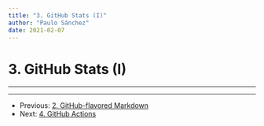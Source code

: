 ```yaml
---
title: "3. GitHub Stats (I)"
author: "Paulo Sánchez"
date: 2021-02-07
---
```


# 3. GitHub Stats (I)

***
***

* Previous: [2. GitHub-flavored Markdown](https://erlete.github.io/github-customization-guide/guides/markdown-guide.html)
* Next: [4. GitHub Actions](https://erlete.github.io/github-customization-guide/guides/actions-guide.html)
